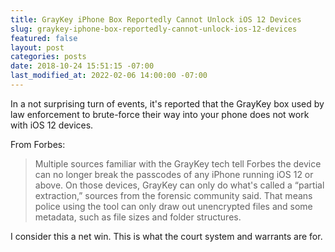 ```yaml
---
title: GrayKey iPhone Box Reportedly Cannot Unlock iOS 12 Devices
slug: graykey-iphone-box-reportedly-cannot-unlock-ios-12-devices
featured: false
layout: post
categories: posts
date: 2018-10-24 15:51:15 -07:00
last_modified_at: 2022-02-06 14:00:00 -07:00
---
```


In a not surprising turn of events, it's reported that the GrayKey box used by law enforcement to brute-force their way into your phone does not work with iOS 12 devices.

From Forbes:

> Multiple sources familiar with the GrayKey tech tell Forbes the device can no longer break the passcodes of any iPhone running iOS 12 or above. On those devices, GrayKey can only do what's called a “partial extraction,” sources from the forensic community said. That means police using the tool can only draw out unencrypted files and some metadata, such as file sizes and folder structures.

I consider this a net win. This is what the court system and warrants are for.

